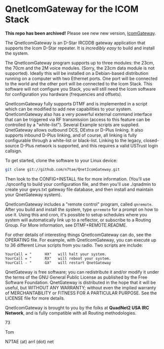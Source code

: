 QnetIcomGateway for the ICOM Stack
==================================

**This repo has been archived!** Please see new new version, [IcomGateway](https://github.com/n7tae/IcomGateway "A superior IRC gateway for the Icom repeater").

The QnetIcomGateway is an D-Star IRCDDB gateway application that supports the Icom D-Star repeater. It is *incredibly easy* to build and install the system.

The QnetIcomGateway program supports up to three modules: the 23cm, the 70cm and the 2M voice modules. (Sorry, the 23cm data module is not supported). Ideally this will be installed on a Debian-based distribution running on a computer with two Ethernet ports. One port will be connected to the world and the other port will be connected to the Icom Stack. This software will not configure you Stack, you will still need the Icom software for configuration you hardware (frequencies and offsets).

QnetIcomGateway fully supports DTMF and is implemented in a script which can be modified to add new capabilities to your system. QnetIcomGateway also has a very powerful external command interface that can be triggered via RF transmission (access to this feature can be controlled by a "white-list"). Several Example scripts are supplied. QnetGateway allows outbound DCS, DExtra or D-Plus linking. It also supports inbound D-Plus linking, and of course, all linking is fully configurable through a white-list or black-list. Linking to the legacy, closed-source D-Plus network is supported, and this requires a valid USTrust login callsign.

To get started, clone the software to your Linux device:

```bash
git clone git://github.com/n7tae/QnetIcomGateway.git
```

Then look to the CONFIG+INSTALL file for more information. (You'll use ./qnconfig to build your configuration file, and then you'll use ./qnadmin to create your gwys.txt gateway file database, and then install and maintain your QnetGateway system).

QnetIcomGateway includes a "remote control" program, called `qnremote`. After you build and install the system, type `qnremote` for a prompt on how to use it. Using this and cron, it's possible to setup schedules where you system will automatically link up to a reflector, or subscribe to a Routing Group. For More information, see DTMF+REMOTE.README.

For other details of interesting things QnetIcomGateway can do, see the OPERATING file. For example, with QnetIcomGateway, you can execute up to 36 different Linux scripts from you radio. Two scripts are include:

```text
YourCall = "      HX"   will halt your system.
YourCall = "      RX"   will reboot your system.
YourCall - "      GX"   will restart QnetGateway
```

QnetGateway is free software; you can redistribute it and/or modify it under the terms of the GNU General Public License as published by the Free Software Foundation. QnetGateway is distributed in the hope that it will be useful, but WITHOUT ANY WARRANTY; without even the implied warranty of MERCHANTABILITY or FITNESS FOR A PARTICULAR PURPOSE. See the LICENSE file for more details.

QnetIcomGateway is brought to you by the folks at **QuadNet2 USA IRC Network**, and is fully compatible with all Routing methodologies.

73

Tom

N7TAE (at) arrl (dot) net
